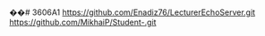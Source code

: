 ��#   3 6 0 6 A 1 
 
 https://github.com/Enadiz76/LecturerEchoServer.git
https://github.com/MikhaiP/Student-.git
